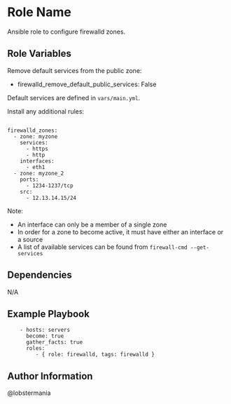 Role Name
=========

Ansible role to configure firewalld zones.


Role Variables
--------------

Remove default services from the public zone:

- firewalld_remove_default_public_services: False

Default services are defined in `vars/main.yml`.

Install any additional rules:

```

firewalld_zones:
  - zone: myzone
    services:
      - https
      - http
    interfaces:
      - eth1
  - zone: myzone_2
    ports:
      - 1234-1237/tcp
    src:
      - 12.13.14.15/24

```

Note:

- An interface can only be a member of a single zone
- In order for a zone to become active, it must have either an interface or a source
- A list of available services can be found from `firewall-cmd --get-services`

Dependencies
------------

N/A

Example Playbook
----------------

```
    - hosts: servers
      become: true
      gather_facts: true
      roles:
         - { role: firewalld, tags: firewalld }
```

Author Information
------------------

@lobstermania
